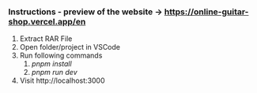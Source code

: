 ### Instructions - preview of the website -> https://online-guitar-shop.vercel.app/en

1. Extract RAR File
2. Open folder/project in VSCode
3. Run following commands
   1. *pnpm install*
   2. *pnpm run dev*
4. Visit http://localhost:3000
